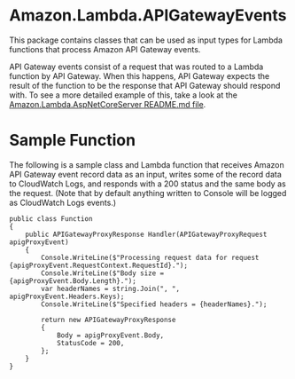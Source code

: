 # Amazon.Lambda.APIGatewayEvents

This package contains classes that can be used as input types for Lambda functions that process Amazon API Gateway events.

API Gateway events consist of a request that was routed to a Lambda function by API Gateway. When this happens, API Gateway expects the result of the function to be the response that API Gateway should respond with. To see a more detailed example of this, take a look at the [Amazon.Lambda.AspNetCoreServer README.md file](../Amazon.Lambda.AspNetCoreServer/README.md). 

# Sample Function

The following is a sample class and Lambda function that receives Amazon API Gateway event record data as an input, writes some of the record data to CloudWatch Logs, and responds with a 200 status and the same body as the request. (Note that by default anything written to Console will be logged as CloudWatch Logs events.)

```
public class Function
{
    public APIGatewayProxyResponse Handler(APIGatewayProxyRequest apigProxyEvent)
    {
        Console.WriteLine($"Processing request data for request {apigProxyEvent.RequestContext.RequestId}.");
        Console.WriteLine($"Body size = {apigProxyEvent.Body.Length}.");
        var headerNames = string.Join(", ", apigProxyEvent.Headers.Keys);
        Console.WriteLine($"Specified headers = {headerNames}.");

        return new APIGatewayProxyResponse
        {
            Body = apigProxyEvent.Body,
            StatusCode = 200,
        };
    }
}
```
